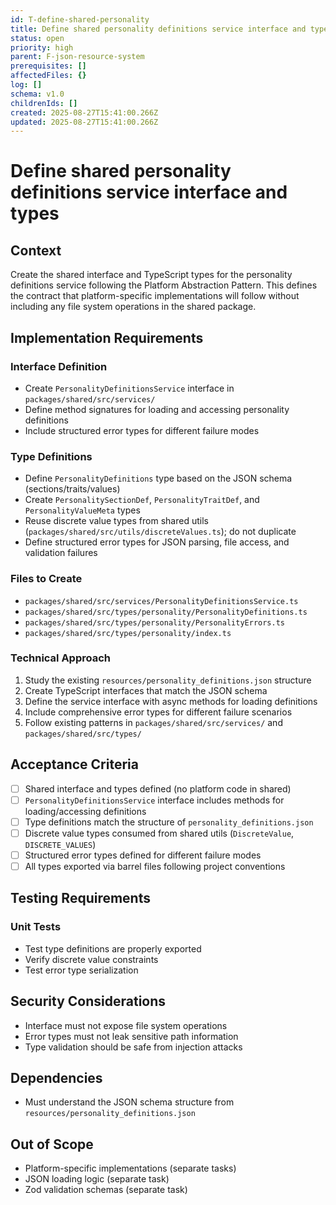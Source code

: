 ```yaml
---
id: T-define-shared-personality
title: Define shared personality definitions service interface and types
status: open
priority: high
parent: F-json-resource-system
prerequisites: []
affectedFiles: {}
log: []
schema: v1.0
childrenIds: []
created: 2025-08-27T15:41:00.266Z
updated: 2025-08-27T15:41:00.266Z
---
```


# Define shared personality definitions service interface and types

## Context

Create the shared interface and TypeScript types for the personality definitions service following the Platform Abstraction Pattern. This defines the contract that platform-specific implementations will follow without including any file system operations in the shared package.

## Implementation Requirements

### Interface Definition

- Create `PersonalityDefinitionsService` interface in `packages/shared/src/services/`
- Define method signatures for loading and accessing personality definitions
- Include structured error types for different failure modes

### Type Definitions

- Define `PersonalityDefinitions` type based on the JSON schema (sections/traits/values)
- Create `PersonalitySectionDef`, `PersonalityTraitDef`, and `PersonalityValueMeta` types
- Reuse discrete value types from shared utils (`packages/shared/src/utils/discreteValues.ts`); do not duplicate
- Define structured error types for JSON parsing, file access, and validation failures

### Files to Create

- `packages/shared/src/services/PersonalityDefinitionsService.ts`
- `packages/shared/src/types/personality/PersonalityDefinitions.ts`
- `packages/shared/src/types/personality/PersonalityErrors.ts`
- `packages/shared/src/types/personality/index.ts`

### Technical Approach

1. Study the existing `resources/personality_definitions.json` structure
2. Create TypeScript interfaces that match the JSON schema
3. Define the service interface with async methods for loading definitions
4. Include comprehensive error types for different failure scenarios
5. Follow existing patterns in `packages/shared/src/services/` and `packages/shared/src/types/`

## Acceptance Criteria

- [ ] Shared interface and types defined (no platform code in shared)
- [ ] `PersonalityDefinitionsService` interface includes methods for loading/accessing definitions
- [ ] Type definitions match the structure of `personality_definitions.json`
- [ ] Discrete value types consumed from shared utils (`DiscreteValue`, `DISCRETE_VALUES`)
- [ ] Structured error types defined for different failure modes
- [ ] All types exported via barrel files following project conventions

## Testing Requirements

### Unit Tests

- Test type definitions are properly exported
- Verify discrete value constraints
- Test error type serialization

## Security Considerations

- Interface must not expose file system operations
- Error types must not leak sensitive path information
- Type validation should be safe from injection attacks

## Dependencies

- Must understand the JSON schema structure from `resources/personality_definitions.json`

## Out of Scope

- Platform-specific implementations (separate tasks)
- JSON loading logic (separate task)
- Zod validation schemas (separate task)
